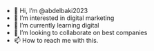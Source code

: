 - 👋 Hi, I’m @abdelbaki2023
- 👀 I’m interested in digital marketing 
- 🌱 I’m currently learning digital
- 💞️ I’m looking to collaborate on best companies
- 📫 How to reach me with this.

<!---
abdelbaki2023/abdelbaki2023 is a ✨ special ✨ repository because its `README.md` (this file) appears on your GitHub profile.
You can click the Preview link to take a look at your changes.
--->
